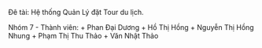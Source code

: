 Đê tài: Hệ thống Quản Lý đặt Tour du lịch.

Nhóm 7 - 
Thành viên: 
    + Phan Đại Dương
    + Hồ Thị Hồng
    + Nguyễn Thị Hồng Nhung
    + Phạm Thị Thu Thảo
    + Văn Nhật Thảo